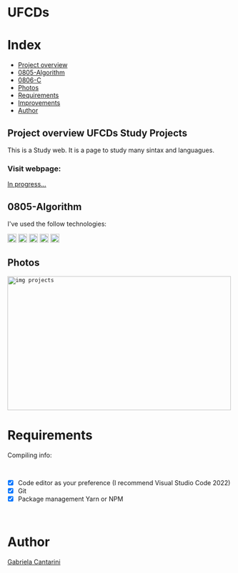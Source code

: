 # UFCDs

# Index

- [Project overview](#id01)
- [0805-Algorithm](#id02)
- [0806-C](#id03)
- [Photos](#id04)
- [Requirements](#id05)
- [Improvements](#id06)
- [Author](#id07)



## Project overview <a name="id01">UFCDs Study Projects</a>

This is a Study web. It is a page to study many sintax and languagues. 



<h3>Visit webpage: </h3><a href="">In progress...</a>

## 0805-Algorithm <a name="#id02"></a>

I've used the follow technologies:<br/>

<code><img height="20" src="https://img.shields.io/badge/JavaScript-323330?style=for-the-badge&logo=javascript&logoColor=F7DF1E"></code>
<code><img height="20" src="https://img.shields.io/badge/HTML-239120?style=for-the-badge&logo=html5&logoColor=white"></code>
<code><img height="20" src="https://img.shields.io/badge/CSS-239120?&style=for-the-badge&logo=css3&logoColor=white"></code>
<code><img height="20" src="https://img.shields.io/badge/Git-F05032?style=for-the-badge&logo=git&logoColor=white"></code>
<code><img height="20" src="" alt=".Net img"></code>



## Photos <a name="#id04"></a>
<code><img height="300" width="500" src="" alt="img projects"></code>



# Requirements <a name="id05"></a>
<p>Compiling info:</p>


<br />

- [x] Code editor as your preference (I recommend Visual Studio Code 2022)
- [x] Git
- [x] Package management Yarn or NPM

<br />

# Author <a name="id07"></a>

<a href="https://www.linkedin.com/in/gabrielacantarini/">Gabriela Cantarini</a>